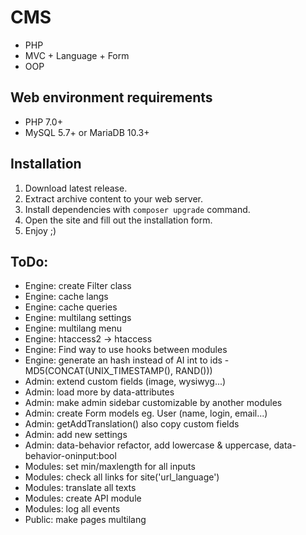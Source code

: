 # CMS
* PHP
* MVC + Language + Form
* OOP

## Web environment requirements
* PHP 7.0+
* MySQL 5.7+ or MariaDB 10.3+

## Installation
1. Download latest release.
2. Extract archive content to your web server.
3. Install dependencies with `composer upgrade` command.
4. Open the site and fill out the installation form.
5. Enjoy ;)

## ToDo:
* Engine: create Filter class
* Engine: cache langs
* Engine: cache queries
* Engine: multilang settings
* Engine: multilang menu
* Engine: htaccess2 -> htaccess
* Engine: Find way to use hooks between modules
* Engine: generate an hash instead of AI int to ids - MD5(CONCAT(UNIX_TIMESTAMP(), RAND()))
* Admin: extend custom fields (image, wysiwyg...)
* Admin: load more by data-attributes
* Admin: make admin sidebar customizable by another modules
* Admin: create Form models eg. User (name, login, email...)
* Admin: getAddTranslation() also copy custom fields
* Admin: add new settings
* Admin: data-behavior refactor, add lowercase & uppercase, data-behavior-oninput:bool
* Modules: set min/maxlength for all inputs
* Modules: check all links for site('url_language')
* Modules: translate all texts
* Modules: create API module
* Modules: log all events
* Public: make pages multilang
